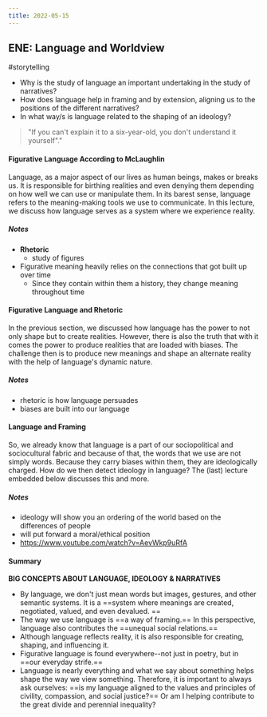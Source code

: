 ```yaml
---
title: 2022-05-15
---
```

## ENE: Language and Worldview
#storytelling 
-   Why is the study of language an important undertaking in the study of narratives? 
-   How does language help in framing and by extension, aligning us to the positions of the different narratives? 
-   In what way/s is language related to the shaping of an ideology?

> "If you can't explain it to a six-year-old, you don't understand it yourself"."

#### Figurative Language According to McLaughlin
Language, as a major aspect of our lives as human beings, makes or breaks us. It is responsible for birthing realities and even denying them depending on how well we can use or manipulate them. In its barest sense, language refers to the meaning-making tools we use to communicate. In this lecture, we discuss how language serves as a system where we experience reality.

##### Notes
- **Rhetoric**
	- study of figures
- Figurative meaning heavily relies on the connections that got built up over time
	- Since they contain within them a history, they change meaning throughout time

#### Figurative Language and Rhetoric
In the previous section, we discussed how language has the power to not only shape but to create realities. However, there is also the truth that with it comes the power to produce realities that are loaded with biases. The challenge then is to produce new meanings and shape an alternate reality with the help of language's dynamic nature.

##### Notes
- rhetoric is how language persuades
- biases are built into our language

#### Language and Framing
So, we already know that language is a part of our sociopolitical and sociocultural fabric and because of that, the words that we use are not simply words. Because they carry biases within them, they are ideologically charged. How do we then detect ideology in language? The (last) lecture embedded below discusses this and more.
##### Notes
- ideology will show you an ordering of the world based on the differences of people
- will put forward a moral/ethical position
- https://www.youtube.com/watch?v=AevWkp9uRfA

#### Summary
**BIG CONCEPTS ABOUT LANGUAGE, IDEOLOGY & NARRATIVES**
-   By language, we don't just mean words but images, gestures, and other semantic systems. It is a ==system where meanings are created, negotiated, valued, and even devalued. ==
-   The way we use language is ==a way of framing.== In this perspective, language also contributes the ==unequal social relations.==
-   Although language reflects reality, it is also responsible for creating, shaping, and influencing it.
-   Figurative language is found everywhere--not just in poetry, but in ==our everyday strife.==
-   Language is nearly everything and what we say about something helps shape the way we view something. Therefore, it is important to always ask ourselves: ==is my language aligned to the values and principles of civility, compassion, and social justice?== Or am I helping contribute to the great divide and perennial inequality?